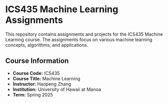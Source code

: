# ICS435 Machine Learning Assignments

This repository contains assignments and projects for the ICS435 Machine Learning course. The assignments focus on various machine learning concepts, algorithms, and applications.

## Course Information
- **Course Code:** ICS435
- **Course Title:** Machine Learning
- **Instructor:** Haopeng Zhang
- **Institution:** University of Hawaii at Manoa
- **Term:** Spring 2025
